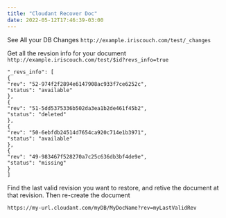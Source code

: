 ```yaml
---
title: "Cloudant Recover Doc"
date: 2022-05-12T17:46:39-03:00
---
```


See All your DB Changes
`http://example.iriscouch.com/test/_changes`

Get all the revsion info for your document
` http://example.iriscouch.com/test/$id?revs_info=true `

```
"_revs_info": [
{
"rev": "52-974f2f2894e6147908ac933f7ce6252c",
"status": "available"
},
{
"rev": "51-5dd5375336b502da3ea1b2de461f45b2",
"status": "deleted"
},
{
"rev": "50-6ebfdb24514d7654ca920c714e1b3971",
"status": "available"
},
{
"rev": "49-983467f528270a7c25c636db3bf4de9e",
"status": "missing"
}
]
```

Find the last valid revision you want to restore, and retive the document at that revision. Then re-create the document
```
https://my-url.cloudant.com/myDB/MyDocName?rev=myLastValidRev
```
